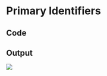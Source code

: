 # Primary Identifiers

## Code

<tabs>
<tab title="ERModel">
    <code-block src="entity-with-pi.ermd"/>
</tab>
<tab title="ERMScript (CDM)">
    <code-block src="entity-with-pi.cdm.erms"/>
</tab>
<tab title="ERMScript (LDM)">
    <code-block src="entity-with-pi.ldm.erms"/>
</tab>
</tabs>

## Output

![](entity-with-pi.png)
